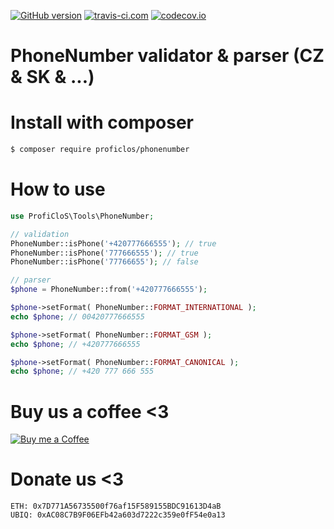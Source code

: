 [![GitHub version](https://badge.fury.io/gh/ProfiCloS%PhoneNumber.svg)](http://badge.fury.io/gh/ProfiCloS%PhoneNumber)
[![travis-ci.com](https://travis-ci.com/ProfiCloS/PhoneNumber.svg?branch=master)](https://travis-ci.com/ProfiCloS/PhoneNumber)
[![codecov.io](https://codecov.io/github/ProfiCloS/PhoneNumber/coverage.svg?branch=master)](https://codecov.io/github/ProfiCloS/PhoneNumber?branch=master)

# PhoneNumber validator & parser (CZ & SK & ...)

# Install with composer
```sh
$ composer require proficlos/phonenumber
```

# How to use
```php
use ProfiCloS\Tools\PhoneNumber;

// validation
PhoneNumber::isPhone('+420777666555'); // true
PhoneNumber::isPhone('777666555'); // true
PhoneNumber::isPhone('77766655'); // false

// parser
$phone = PhoneNumber::from('+420777666555');

$phone->setFormat( PhoneNumber::FORMAT_INTERNATIONAL );
echo $phone; // 00420777666555

$phone->setFormat( PhoneNumber::FORMAT_GSM );
echo $phone; // +420777666555

$phone->setFormat( PhoneNumber::FORMAT_CANONICAL );
echo $phone; // +420 777 666 555
```

# Buy us a coffee <3
[![Buy me a Coffee](https://www.paypalobjects.com/en_US/i/btn/btn_donate_LG.gif)](https://www.paypal.com/cgi-bin/webscr?cmd=_s-xclick&hosted_button_id=E8NK53NGKVDHS)

# Donate us <3
```
ETH: 0x7D771A56735500f76af15F589155BDC91613D4aB
UBIQ: 0xAC08C7B9F06EFb42a603d7222c359e0fF54e0a13
```

